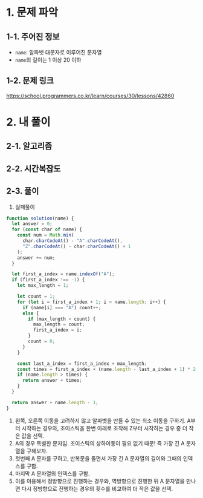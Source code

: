 # 1. 문제 파악

## 1-1. 주어진 정보

- `name`: 알파벳 대문자로 이루어진 문자열
- `name`의 길이는 1 이상 20 이하

## 1-2. 문제 링크

https://school.programmers.co.kr/learn/courses/30/lessons/42860

# 2. 내 풀이

## 2-1. 알고리즘

## 2-2. 시간복잡도

## 2-3. 풀이

1. 실패풀이

```js
function solution(name) {
  let answer = 0;
  for (const char of name) {
    const num = Math.min(
      char.charCodeAt() - "A".charCodeAt(),
      "Z".charCodeAt() - char.charCodeAt() + 1
    );
    answer += num;
  }

  let first_a_index = name.indexOf("A");
  if (first_a_index !== -1) {
    let max_length = 1;

    let count = 1;
    for (let i = first_a_index + 1; i < name.length; i++) {
      if (name[i] === "A") count++;
      else {
        if (max_length < count) {
          max_length = count;
          first_a_index = i;
        }
        count = 0;
      }
    }

    const last_a_index = first_a_index + max_length;
    const times = first_a_index + (name.length - last_a_index + 1) * 2;
    if (name.length > times) {
      return answer + times;
    }
  }

  return answer + name.length - 1;
}
```

1. 왼쪽, 오른쪽 이동을 고려하지 않고 알파벳을 만들 수 있는 최소 이동을 구하기. A부터 시작하는 경우와, 조이스틱을 한번 아래로 조작해 Z부터 시작하는 경우 중 더 작은 값을 선택.
2. A의 경우 특별한 문자임. 조이스틱의 상하이동이 필요 없기 때문! 즉 가장 긴 A 문자열을 구해보자.
3. 첫번째 A 문자를 구하고, 반복문을 돌면서 가장 긴 A 문자열의 길이와 그때의 인덱스를 구함.
4. 마지막 A 문자열의 인덱스를 구함.
5. 이를 이용해서 정방향으로 진행하는 경우와, 역방향으로 진행한 뒤 A 문자열을 만나면 다시 정방향으로 진행하는 경우의 횟수를 비교하여 더 작은 값을 선택.
